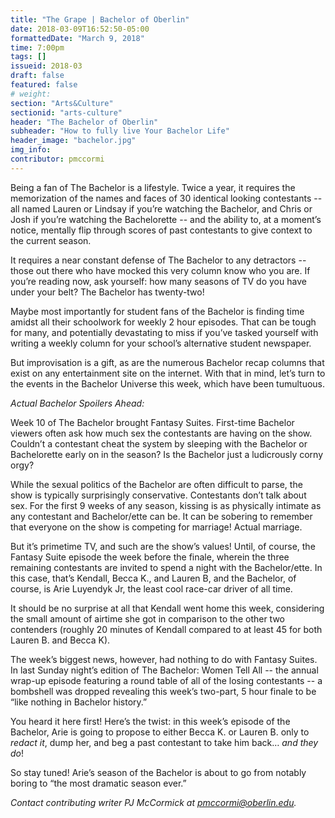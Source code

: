 ```yaml
---
title: "The Grape | Bachelor of Oberlin"
date: 2018-03-09T16:52:50-05:00
formattedDate: "March 9, 2018"
time: 7:00pm
tags: []
issueid: 2018-03
draft: false
featured: false
# weight: 
section: "Arts&Culture"
sectionid: "arts-culture"
header: "The Bachelor of Oberlin"
subheader: "How to fully live Your Bachelor Life"
header_image: "bachelor.jpg"
img_info:
contributor: pmccormi
---
```


Being a fan of The Bachelor is a lifestyle. Twice a year, it requires the memorization of the names and faces of 30 identical looking contestants -- all named Lauren or Lindsay if you’re watching the Bachelor, and Chris or Josh if you’re watching the Bachelorette -- and the ability to, at a moment’s notice, mentally flip through scores of past contestants to give context to the current season. 

It requires a near constant defense of The Bachelor to any detractors -- those out there who have mocked this very column know who you are. If you’re reading now, ask yourself: how many seasons of TV do you have under your belt? The Bachelor has twenty-two! 

Maybe most importantly for student fans of the Bachelor is finding time amidst all their  schoolwork for weekly 2 hour episodes. That can be tough for many, and potentially devastating to miss if you’ve tasked yourself with writing a weekly column for your school’s alternative student newspaper.

But improvisation is a gift, as are the numerous Bachelor recap columns that exist on any entertainment site on the internet. With that in mind, let’s turn to the events in the Bachelor Universe this week, which have been tumultuous. 

*Actual Bachelor Spoilers Ahead:* 

Week 10 of The Bachelor brought Fantasy Suites. First-time Bachelor viewers often ask how much sex the contestants are having on the show. Couldn’t a contestant cheat the system by sleeping with the Bachelor or Bachelorette early on in the season? Is the Bachelor just a ludicrously corny orgy? 

While the sexual politics of the Bachelor are often difficult to parse, the show is typically surprisingly conservative. Contestants don’t talk about sex. For the first 9 weeks of any season, kissing is as physically intimate as any contestant and Bachelor/ette can be. It can be sobering to remember that everyone on the show is competing for marriage! Actual marriage. 

But it’s primetime TV, and such are the show’s values! Until, of course, the Fantasy Suite episode the week before the finale, wherein the three remaining contestants are invited to spend a night with the Bachelor/ette. In this case, that’s Kendall, Becca K., and Lauren B, and the Bachelor, of course, is Arie Luyendyk Jr, the least cool race-car driver of all time. 

It should be no surprise at all that Kendall went home this week, considering the small amount of airtime she got in comparison to the other two contenders (roughly 20 minutes of Kendall compared to at least 45 for both Lauren B. and Becca K). 

The week’s biggest news, however, had nothing to do with Fantasy Suites. In last Sunday night’s edition of The Bachelor: Women Tell All -- the annual wrap-up episode featuring a round table of all of the losing contestants -- a bombshell was dropped revealing this week’s two-part, 5 hour finale to be “like nothing in Bachelor history.” 

You heard it here first! Here’s the twist: in this week’s episode of the Bachelor, Arie is going to propose to either Becca K. or Lauren B. only to *redact it*, dump her, and beg a past contestant to take him back… *and they do*!

So stay tuned! Arie’s season of the Bachelor is about to go from notably boring to “the most dramatic season ever.” 

*Contact contributing writer PJ McCormick at pmccormi@oberlin.edu.*
